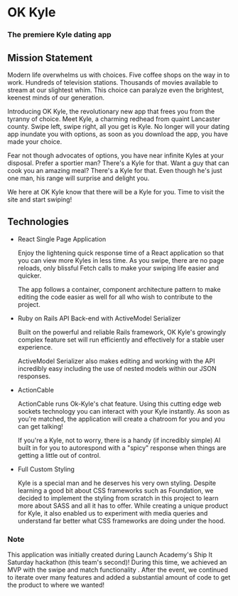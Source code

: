 # OK Kyle

### The premiere Kyle dating app

## Mission Statement

Modern life overwhelms us with choices. Five coffee shops on the way in to work.
Hundreds of television stations. Thousands of movies available to stream at our slightest whim.
This choice can paralyze even the brightest, keenest minds of our generation.

Introducing OK Kyle, the revolutionary new app that frees you from the tyranny of choice.
Meet Kyle, a charming redhead from quaint Lancaster county. Swipe left, swipe right, all
you get is Kyle. No longer will your dating app inundate you with options, as soon as you
download the app, you have made your choice.

Fear not though advocates of options, you have near infinite Kyles at your disposal.
Prefer a sportier man? There's a Kyle for that. Want a guy that can cook you an amazing meal?
There's a Kyle for that. Even though he's just one man, his range will surprise and
delight you.

We here at OK Kyle know that there will be a Kyle for you. Time to visit the
site and start swiping!

## Technologies
* React Single Page Application

  Enjoy the lightening quick response time of a React application so that you can view
  more Kyles in less time. As you swipe, there are no page reloads, only blissful Fetch calls
	to make your swiping life easier and quicker.

	The app follows a container, component architecture pattern to make editing the code easier
	as well for all who wish to contribute to the project.

* Ruby on Rails API Back-end with ActiveModel Serializer

  Built on the powerful and reliable Rails framework, OK Kyle's growingly complex
  feature set will run efficiently and effectively for a stable user experience. 

	ActiveModel Serializer also makes editing and working with the API incredibly easy including
	the use of nested models within our JSON responses.

* ActionCable

	ActionCable runs Ok-Kyle's chat feature. Using this cutting edge web sockets technology
	you can interact with your Kyle instantly. As soon as you're matched, the application will
	create a chatroom for you and you can get talking!

	If you're a Kyle, not to worry, there is a handy (if incredibly simple) AI built in for you
	to autorespond with a "spicy" response when things are getting a little out of control.

* Full Custom Styling
	
	Kyle is a special man and he deserves his very own styling. Despite learning a good bit about
	CSS frameworks such as Foundation, we decided to implement the styling from scratch in this
	project to learn more about SASS and all it has to offer. While creating a unique product for
	Kyle, it also enabled us to experiment with media queries and understand far better what
	CSS frameworks are doing under the hood.

### Note
This application was initially created during Launch Academy's Ship It Saturday hackathon 
(this team's second)! During this time, we achieved an MVP with the swipe and match functionality
. After the event, we continued to iterate over many features and added a substantial amount of 
code to get the product to where we wanted!
